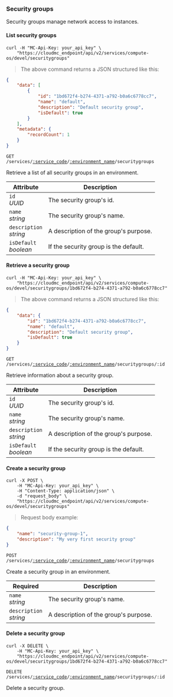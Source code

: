 ### Security groups

Security groups manage network access to instances.

#### List security groups

```shell
curl -H "MC-Api-Key: your_api_key" \
    "https://cloudmc_endpoint/api/v2/services/compute-os/devel/securitygroups"
```
> The above command returns a JSON structured like this:

```json
{
    "data": [
        {
            "id": "1bd672f4-b274-4371-a792-b0a6c6778cc7",
            "name": "default",
            "description": "Default security group",
            "isDefault": true
        }
    ],
    "metadata": {
        "recordCount": 1
    }
}
```

<code>GET /services/<a href="#administration-service-connections">:service_code</a>/<a href="#administration-environments">:environment_name</a>/securitygroups</code>

Retrieve a list of all security groups in an environment.

| Attribute                  | Description                          |
| -------------------------- | ------------------------------------ |
| `id`<br/>*UUID*            | The security group's id.              |
| `name`<br/>*string*        | The security group's name.            |
| `description`<br/>*string* | A description of the group's purpose. |
| `isDefault`<br/>*boolean*  | If the security group is the default. |

#### Retrieve a security group

```shell
curl -H "MC-Api-Key: your_api_key" \
    "https://cloudmc_endpoint/api/v2/services/compute-os/devel/securitygroups/1bd672f4-b274-4371-a792-b0a6c6778cc7"
```
> The above command returns a JSON structured like this:

```json
{
    "data": {
        "id": "1bd672f4-b274-4371-a792-b0a6c6778cc7",
        "name": "default",
        "description": "Default security group",
        "isDefault": true
    }
}
```

<code>GET /services/<a href="#administration-service-connections">:service_code</a>/<a href="#administration-environments">:environment_name</a>/securitygroups/:id</code>

Retrieve information about a security group.

| Attribute                  | Description                          |
| -------------------------- | ------------------------------------ |
| `id`<br/>*UUID*            | The security group's id.              |
| `name`<br/>*string*        | The security group's name.            |
| `description`<br/>*string* | A description of the group's purpose. |
| `isDefault`<br/>*boolean*  | If the security group is the default. |

#### Create a security group

```shell
curl -X POST \
    -H "MC-Api-Key: your_api_key" \
    -H "Content-Type: application/json" \
    -d "request_body" \
    "https://cloudmc_endpoint/api/v2/services/compute-os/devel/securitygroups"
```
> Request body example:

```json
{
    "name": "security-group-1",
    "description": "My very first security group"
}
```

<code>POST /services/<a href="#administration-service-connections">:service_code</a>/<a href="#administration-environments">:environment_name</a>/securitygroups</code>

Create a security group in an environment.

| Required        | Description                          |
| -------------------------- | ------------------------------------ |
| `name`<br/>*string*        | The security group's name.            |
| `description`<br/>*string* | A description of the group's purpose. |

#### Delete a security group

```shell
curl -X DELETE \
    -H "MC-Api-Key: your_api_key" \
    "https://cloudmc_endpoint/api/v2/services/compute-os/devel/securitygroups/1bd672f4-b274-4371-a792-b0a6c6778cc7"
```

<code>DELETE /services/<a href="#administration-service-connections">:service_code</a>/<a href="#administration-environments">:environment_name</a>/securitygroups/:id</code>

Delete a security group.
